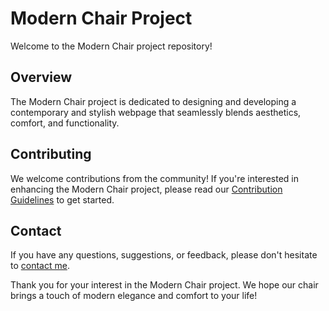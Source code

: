 # Modern Chair Project

Welcome to the Modern Chair project repository! 

## Overview

The Modern Chair project is dedicated to designing and developing a contemporary and stylish webpage that seamlessly blends aesthetics, comfort, and functionality.

## Contributing

We welcome contributions from the community! If you're interested in enhancing the Modern Chair project, please read our [Contribution Guidelines](CONTRIBUTING.md) to get started.

## Contact

If you have any questions, suggestions, or feedback, please don't hesitate to [contact me](adichamoli14@gmail.com).

Thank you for your interest in the Modern Chair project. We hope our chair brings a touch of modern elegance and comfort to your life!

